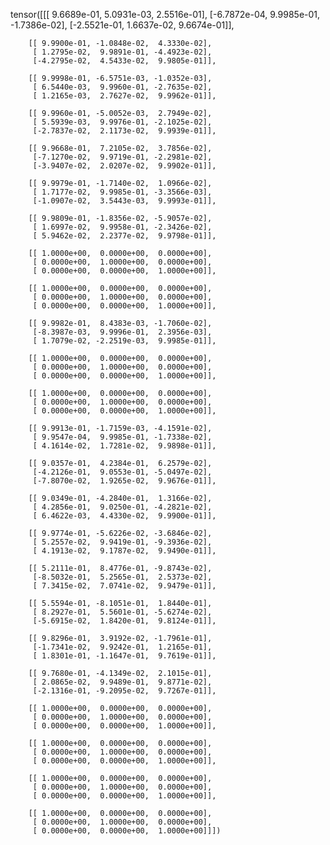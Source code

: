tensor([[[ 9.6689e-01,  5.0931e-03,  2.5516e-01],
         [-6.7872e-04,  9.9985e-01, -1.7386e-02],
         [-2.5521e-01,  1.6637e-02,  9.6674e-01]],

        [[ 9.9900e-01, -1.0848e-02,  4.3330e-02],
         [ 1.2795e-02,  9.9891e-01, -4.4923e-02],
         [-4.2795e-02,  4.5433e-02,  9.9805e-01]],

        [[ 9.9998e-01, -6.5751e-03, -1.0352e-03],
         [ 6.5440e-03,  9.9960e-01, -2.7635e-02],
         [ 1.2165e-03,  2.7627e-02,  9.9962e-01]],

        [[ 9.9960e-01, -5.0052e-03,  2.7949e-02],
         [ 5.5939e-03,  9.9976e-01, -2.1025e-02],
         [-2.7837e-02,  2.1173e-02,  9.9939e-01]],

        [[ 9.9668e-01,  7.2105e-02,  3.7856e-02],
         [-7.1270e-02,  9.9719e-01, -2.2981e-02],
         [-3.9407e-02,  2.0207e-02,  9.9902e-01]],

        [[ 9.9979e-01, -1.7140e-02,  1.0966e-02],
         [ 1.7177e-02,  9.9985e-01, -3.3566e-03],
         [-1.0907e-02,  3.5443e-03,  9.9993e-01]],

        [[ 9.9809e-01, -1.8356e-02, -5.9057e-02],
         [ 1.6997e-02,  9.9958e-01, -2.3426e-02],
         [ 5.9462e-02,  2.2377e-02,  9.9798e-01]],

        [[ 1.0000e+00,  0.0000e+00,  0.0000e+00],
         [ 0.0000e+00,  1.0000e+00,  0.0000e+00],
         [ 0.0000e+00,  0.0000e+00,  1.0000e+00]],

        [[ 1.0000e+00,  0.0000e+00,  0.0000e+00],
         [ 0.0000e+00,  1.0000e+00,  0.0000e+00],
         [ 0.0000e+00,  0.0000e+00,  1.0000e+00]],

        [[ 9.9982e-01,  8.4383e-03, -1.7060e-02],
         [-8.3987e-03,  9.9996e-01,  2.3956e-03],
         [ 1.7079e-02, -2.2519e-03,  9.9985e-01]],

        [[ 1.0000e+00,  0.0000e+00,  0.0000e+00],
         [ 0.0000e+00,  1.0000e+00,  0.0000e+00],
         [ 0.0000e+00,  0.0000e+00,  1.0000e+00]],

        [[ 1.0000e+00,  0.0000e+00,  0.0000e+00],
         [ 0.0000e+00,  1.0000e+00,  0.0000e+00],
         [ 0.0000e+00,  0.0000e+00,  1.0000e+00]],

        [[ 9.9913e-01, -1.7159e-03, -4.1591e-02],
         [ 9.9547e-04,  9.9985e-01, -1.7338e-02],
         [ 4.1614e-02,  1.7281e-02,  9.9898e-01]],

        [[ 9.0357e-01,  4.2384e-01,  6.2579e-02],
         [-4.2126e-01,  9.0553e-01, -5.0497e-02],
         [-7.8070e-02,  1.9265e-02,  9.9676e-01]],

        [[ 9.0349e-01, -4.2840e-01,  1.3166e-02],
         [ 4.2856e-01,  9.0250e-01, -4.2821e-02],
         [ 6.4622e-03,  4.4330e-02,  9.9900e-01]],

        [[ 9.9774e-01, -5.6226e-02, -3.6846e-02],
         [ 5.2557e-02,  9.9419e-01, -9.3936e-02],
         [ 4.1913e-02,  9.1787e-02,  9.9490e-01]],

        [[ 5.2111e-01,  8.4776e-01, -9.8743e-02],
         [-8.5032e-01,  5.2565e-01,  2.5373e-02],
         [ 7.3415e-02,  7.0741e-02,  9.9479e-01]],

        [[ 5.5594e-01, -8.1051e-01,  1.8440e-01],
         [ 8.2927e-01,  5.5601e-01, -5.6274e-02],
         [-5.6915e-02,  1.8420e-01,  9.8124e-01]],

        [[ 9.8296e-01,  3.9192e-02, -1.7961e-01],
         [-1.7341e-02,  9.9242e-01,  1.2165e-01],
         [ 1.8301e-01, -1.1647e-01,  9.7619e-01]],

        [[ 9.7680e-01, -4.1349e-02,  2.1015e-01],
         [ 2.0865e-02,  9.9489e-01,  9.8771e-02],
         [-2.1316e-01, -9.2095e-02,  9.7267e-01]],

        [[ 1.0000e+00,  0.0000e+00,  0.0000e+00],
         [ 0.0000e+00,  1.0000e+00,  0.0000e+00],
         [ 0.0000e+00,  0.0000e+00,  1.0000e+00]],

        [[ 1.0000e+00,  0.0000e+00,  0.0000e+00],
         [ 0.0000e+00,  1.0000e+00,  0.0000e+00],
         [ 0.0000e+00,  0.0000e+00,  1.0000e+00]],

        [[ 1.0000e+00,  0.0000e+00,  0.0000e+00],
         [ 0.0000e+00,  1.0000e+00,  0.0000e+00],
         [ 0.0000e+00,  0.0000e+00,  1.0000e+00]],

        [[ 1.0000e+00,  0.0000e+00,  0.0000e+00],
         [ 0.0000e+00,  1.0000e+00,  0.0000e+00],
         [ 0.0000e+00,  0.0000e+00,  1.0000e+00]]])
